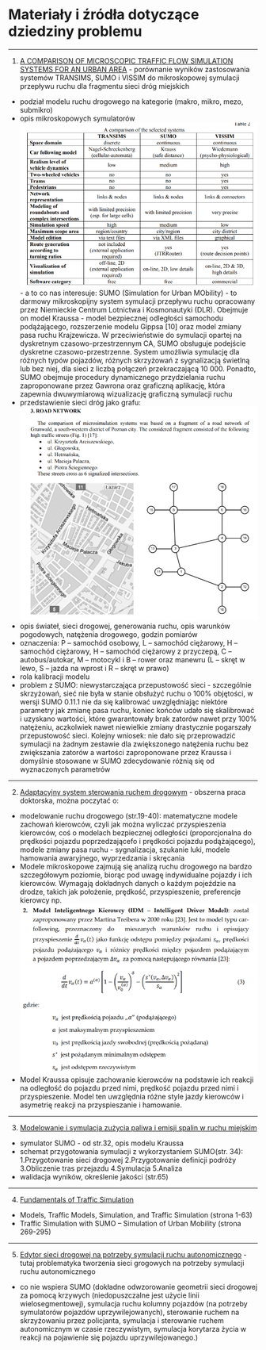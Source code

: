 # Materiały i źródła dotyczące dziedziny problemu
***
1. [A COMPARISON OF MICROSCOPIC TRAFFIC FLOW SIMULATION
SYSTEMS FOR AN URBAN AREA](https://yadda.icm.edu.pl/baztech/element/bwmeta1.element.baztech-article-BSL3-0024-0061/c/Maciejewski.pdf) - porównanie wyników zastosowania systemów TRANSIMS, SUMO i VISSIM do mikroskopowej symulacji przepływu ruchu dla fragmentu sieci dróg miejskich
+ podział modelu ruchu drogowego na kategorie (makro, mikro, mezo, submikro)
+ opis mikroskopowych symulatorów
![alt text](image-1.png) - a to co nas interesuje: 
SUMO (Simulation for Urban MObility) - to darmowy mikroskopijny system symulacji przepływu ruchu opracowany przez Niemieckie Centrum Lotnictwa i Kosmonautyki (DLR). Obejmuje on model Kraussa - model bezpiecznej odległości samochodu podążającego, rozszerzenie modelu Gippsa [10] oraz model zmiany pasa ruchu Krajzewicza.
W przeciwieństwie do symulacji opartej na dyskretnym czasowo-przestrzennym CA, SUMO obsługuje podejście dyskretne
czasowo-przestrzenne. System umożliwia symulację dla różnych typów pojazdów, różnych skrzyżowań z sygnalizacją świetlną lub bez niej, dla sieci z liczbą połączeń przekraczającą 10 000. Ponadto, SUMO obejmuje procedury dynamicznego przydzielania ruchu zaproponowane przez Gawrona oraz graficzną aplikację, która zapewnia dwuwymiarową wizualizację graficzną symulacji ruchu
+ przedstawienie sieci dróg jako grafu:
![alt text](image.png)
+ opis świateł, sieci drogowej, generowania ruchu, opis warunków pogodowych, natężenia drogowego, godzin pomiarów
+ oznaczenia: P – samochód osobowy, L – samochód ciężarowy, H – samochód ciężarowy, H – samochód ciężarowy z przyczepą, C – autobus/autokar, M – motocykl i B – rower oraz manewru (L – skręt w lewo, S – jazda na wprost i R – skręt w prawo)
+ rola kalibracji modelu
+ problem z SUMO: niewystarczająca przepustowość sieci - szczególnie skrzyżowań, sieć nie była w stanie obsłużyć ruchu o 100% objętości, 
w wersji SUMO 0.11.1 nie da się kalibrować uwzględniając niektóre parametry jak zmianę pasa ruchu, koniec końców udało się skalibrować i uzyskano wartości, które gwarantowały brak zatorów nawet przy 100% natężeniu, aczkolwiek nawet niewielkie zmiany drastycznie pogarszały przepustowość sieci. Kolejny wniosek: nie dało się przeprowadzić symulacji na żadnym zestawie dla zwiększonego natężenia ruchu bez zwiększania zatorów a wartości zaproponowane przez Kraussa i domyślnie stosowane w SUMO zdecydowanie różnią się od wyznaczonych parametrów
***
2. [Adaptacyjny system sterowania ruchem drogowym](https://mostwiedzy.pl/pl/publication/download/1/adaptacyjny-system-sterowania-ruchem-drogowym_93939.pdf) - obszerna praca doktorska, można poczytać o:
+ modelowanie ruchu drogowego (str.19-40): matematyczne modele zachowań kierowców, czyli jak można wyliczać przyspieszenia kierowców, coś o modelach bezpiecznej odległości (proporcjonalna do prędkości pojazdu poprzedzającefo i prędkości pojazdu podążającego), modele zmiany pasa ruchu - sygnalizacja, szukanie luki, modele hamowania awaryjnego, wyprzedzania i skręcania
+ Modele mikroskopowe zajmują się analizą ruchu drogowego na bardzo
szczegółowym poziomie, biorąc pod uwagę indywidualne pojazdy i ich
kierowców. Wymagają dokładnych danych o każdym pojeździe na drodze, takich jak położenie, prędkość, przyspieszenie, preferencje kierowcy np.
![alt text](image-2.png)
+ Model Kraussa opisuje zachowanie kierowców na podstawie ich reakcji na
odległość do pojazdu przed nimi, prędkość pojazdu przed nimi i przyspieszenie.
Model ten uwzględnia różne style jazdy kierowców i asymetrię reakcji na
przyspieszanie i hamowanie.
***
3. [Modelowanie i symulacja zużycia paliwa
i emisji spalin w ruchu miejskim
](https://min.wmi.amu.edu.pl/wp-content/uploads/2015/01/Praca_magisterska_informatyka.pdf)
+ symulator SUMO - od str.32, opis modelu Kraussa
+ schemat przygotowania symulacji z wykorzystaniem SUMO(str. 34):
    1.Przygotowanie sieci drogowej
    2.Przygotowanie definicji podróży
    3.Obliczenie tras przejazdu
    4.Symulacja
    5.Analiza 
+ walidacja wyników, określenie jakości (str.65)
***
4. [Fundamentals of Traffic
Simulation](http://ndl.ethernet.edu.et/bitstream/123456789/22122/1/331.pdf)
+ Models, Traffic Models, Simulation, and Traffic Simulation (strona 1-63)
+ Traffic Simulation with SUMO – Simulation of Urban Mobility (strona 269-295)
***
5. [Edytor sieci drogowej na potrzeby symulacji ruchu autonomicznego](https://www.mechanik.media.pl/pliki/do_pobrania/artykuly/23/2024_11_s0034.pdf) - tutaj problematyka tworzenia sieci grogowych na potrzeby symulacji ruchu autonomicznego
+ co nie wspiera SUMO (dokładne odwzorowanie geometrii sieci drogowej
za pomocą krzywych (niedopuszczalne jest użycie linii
wielosegmentowej), symulacja ruchu kolumny pojazdów (na potrzeby
symulatorów pojazdów uprzywilejowanych), sterowanie ruchem na skrzyżowaniu przez policjanta, symulacja i sterowanie ruchem autonomicznym w czasie rzeczywistym, symulacja korytarza życia w reakcji na pojawienie się pojazdu uprzywilejowanego.)